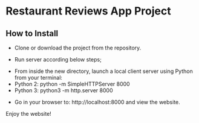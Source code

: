 # Restaurant Reviews App Project

## How to Install

* Clone or download the project from the repository.

* Run server according below steps;

- From inside the new directory, launch a local client server using Python from your terminal:
- Python 2: python -m SimpleHTTPServer 8000 
- Python 3: python3 -m http.server 8000

* Go in your browser to: http://localhost:8000 and view the website.

Enjoy the website!


